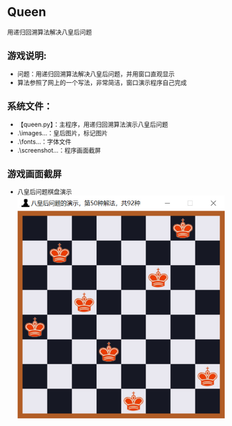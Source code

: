 # Queen
用递归回溯算法解决八皇后问题

## 游戏说明:
* 问题：用递归回溯算法解决八皇后问题，并用窗口直观显示
* 算法参照了网上的一个写法，非常简洁，窗口演示程序自己完成

## 系统文件：
- 【queen.py】：主程序，用递归回溯算法演示八皇后问题
- .\images\...：皇后图片，标记图片
- .\fonts\...：字体文件
- .\screenshot\...：程序画面截屏

## 游戏画面截屏
* 八皇后问题棋盘演示  
![骑士游历问题棋盘分析](https://github.com/pooobaby/games/blob/master/Queen/screenshot/screenshot.jpg?raw=true)

